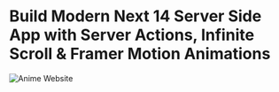 # Build Modern Next 14 Server Side App with Server Actions, Infinite Scroll & Framer Motion Animations

![Anime Website](https://ibb.co/1TpPPcV)
